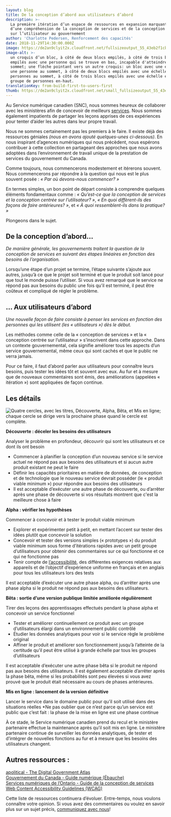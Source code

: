 ```yaml
---
layout: blog
title: De la conception d’abord aux utilisateurs d’abord
description: >-
  La première itération d’un espace de ressources en expansion marquant le début
  d’une compréhension de la conception de services et de la conception centrée
  sur l’utilisateur au gouvernement
author: 'Charlotte Pedersen, Renforcement des capacités'
date: 2018-11-29T14:30:00.000Z
image: https://de2an9clyit2x.cloudfront.net/fullsizeoutput_55_43eb2f1cba.jpg
image-alt: >-
  un croquis d’un bloc, à côté de deux blocs empilés, à côté de trois blocs
  empilés avec une personne qui se trouve en bas, incapable d'atteindre le
  sommet; une flèche pointant vers un autre croquis: un bloc avec une échelle et
  une personne au sommet, à côté de deux blocs empilés avec une échelle et deux
  personnes au sommet, à côté de trois blocs empilés avec une échelle et un
  groupe de personnes en-haut.
translationKey: from-build-first-to-users-first
thumb: https://de2an9clyit2x.cloudfront.net/small_fullsizeoutput_55_43eb2f1cba.jpg
---
```

Au Service numérique canadien (SNC), nous sommes heureux de collaborer avec les ministères afin de concevoir de meilleurs [services](https://numerique.canada.ca/produits/). Nous sommes également impatients de partager les leçons apprises de ces expériences pour tenter d’aider les autres dans leur propre travail.

Nous ne sommes certainement pas les premiers à le faire. Il existe déjà des ressources géniales _(nous en avons ajouté quelques-unes ci-dessous)_. En nous inspirant d’agences numériques qui nous précèdent, nous espérons contribuer à cette collection en partageant des approches que nous avons adoptées dans l’environnement de travail unique de la prestation de services du gouvernement du Canada.

Comme toujours, nous commencerons modestement et itérerons souvent. Nous commencerons par répondre à la question qui nous est le plus souvent posée : _« Par où devons-nous commencer? »_

En termes simples, un bon point de départ consiste à comprendre quelques éléments fondamentaux comme : _« Qu’est-ce que la conception de services et la conception centrée sur l’utilisateur? »_, _« En quoi diffèrent-ils des façons de faire antérieures? »_, et _« À quoi ressemblent-ils dans la pratique? »_

Plongeons dans le sujet.

## De la conception d’abord…

_De manière générale, les gouvernements traitent la question de la conception de services en suivant des étapes linéaires en fonction des besoins de l’organisation._

Lorsqu’une étape d’un projet se termine, l’étape suivante s’ajoute aux autres, jusqu’à ce que le projet soit terminé et que le produit soit lancé pour que tout le monde puisse l’utiliser. Si vous avez remarqué que le service ne répond pas aux besoins du public une fois qu’il est terminé, il peut être coûteux et compliqué de régler le problème.

## … Aux utilisateurs d’abord

_Une nouvelle façon de faire consiste à penser les services en fonction des personnes qui les utilisent (les « utilisateurs ») dès le début._

Les méthodes comme celle de la « conception de services » et la « conception centrée sur l’utilisateur » s’inscrivent dans cette approche. Dans un contexte gouvernemental, cela signifie améliorer tous les aspects d’un service gouvernemental, même ceux qui sont cachés et que le public ne verra jamais.

Pour ce faire, il faut d’abord parler aux utilisateurs pour connaître leurs besoins, puis tester les idées tôt et souvent avec eux. Au fur et à mesure que de nouveaux commentaires sont émis, des améliorations (appelées « itération ») sont appliquées de façon continue.

## Les détails

![Quatre cercles, avec les titres, Découverte, Alpha, Bêta, et Mis en ligne; chaque cercle se dirige vers la prochaine phase quand le cercle est complète.](https://de2an9clyit2x.cloudfront.net/image_1_44757d2d20.png)

**Découverte : déceler les besoins des utilisateurs**

Analyser le problème en profondeur, découvrir qui sont les utilisateurs et ce dont ils ont besoin

* Commencer à planifier la conception d’un nouveau service si le service actuel ne répond pas aux besoins des utilisateurs et si aucun autre produit existant ne peut le faire
* Définir les capacités prioritaires en matière de données, de conception et de technologie que le nouveau service devrait posséder (le « produit viable minimum ») pour répondre aux besoins des utilisateurs
* Il est acceptable d’exécuter une autre phase de découverte, ou d’arrêter après une phase de découverte si vos résultats montrent que c'est la meilleure chose à faire

**Alpha : vérifier les hypothèses**

Commencer à concevoir et à tester le produit viable minimum

* Explorer et expérimenter petit à petit, en mettant l’accent sur tester des idées plutôt que concevoir la solution
* Concevoir et tester des versions simples (« prototypes ») du produit viable minimum sous forme d’itérations rapides avec un petit groupe d’utilisateurs pour obtenir des commentaires sur ce qui fonctionne et ce qui ne fonctionne pas
* Tenir compte de [l’accessibilité](https://www.w3.org/WAI/standards-guidelines/wcag/), des différentes exigences relatives aux appareils et de l’objectif d’expérience uniforme en français et en anglais pour tous les utilisateurs lors des tests

Il est acceptable d’exécuter une autre phase alpha, ou d’arrêter après une phase alpha si le produit ne répond pas aux besoins des utilisateurs.

**Bêta : sortie d’une version publique limitée améliorée régulièrement**

Tirer des leçons des apprentissages effectués pendant la phase alpha et concevoir un service fonctionnel

* Tester et améliorer continuellement ce produit avec un groupe d’utilisateurs élargi dans un environnement public contrôlé
* Étudier les données analytiques pour voir si le service règle le problème original
* Affiner le produit et améliorer son fonctionnement jusqu’à l’atteinte de la certitude qu’il peut être utilisé à grande échelle par tous les groupes d’utilisateurs

Il est acceptable d’exécuter une autre phase bêta si le produit ne répond pas aux besoins des utilisateurs. Il est également acceptable d’arrêter après la phase bêta, même si les probabilités sont peu élevées si vous avez prouvé que le produit était nécessaire au cours de phases antérieures.

**Mis en ligne : lancement de la version définitive**

Lancer le service dans le domaine public pour qu’il soit utilisé dans des situations réelles
*Ne pas oublier que ce n’est parce qu’un service est public que c’est fait : la phase de la mise en ligne est une phase continue

À ce stade, le Service numérique canadien prend du recul et le ministère partenaire effectue la maintenance après qu’il soit mis en ligne. Le ministère partenaire continue de surveiller les données analytiques, de tester et d’intégrer de nouvelles fonctions au fur et à mesure que les besoins des utilisateurs changent.

## Autres ressources :

[apolitical - The Digital Government Atlas](https://apolitical.co/solution_article/the-digital-government-atlas-the-worlds-best-tools-and-resources/)\
[Gouvernement du Canada - Guide numérique (Ébauche)](https://github.com/canada-ca/digital-playbook-guide-numerique)\
[Services numériques de l’Ontario - Guide de la conception de services](https://www.ontario.ca/fr/page/guide-de-la-conception-de-services)\
[Web Content Accessibility Guidelines (WCAG)](https://www.w3.org/WAI/standards-guidelines/wcag/)

Cette liste de ressources continuera d’évoluer. Entre-temps, nous voulons connaître votre opinion. Si vous avez des commentaires ou voulez en savoir plus sur un sujet précis, [communiquez avec nous](mailto:cds-snc@servicecanada.gc.ca)!

